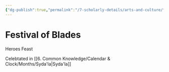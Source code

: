 ```yaml
---
{"dg-publish":true,"permalink":"/7-scholarly-details/arts-and-culture/festivals-and-ceremonies/festival-of-blades/","noteIcon":""}
---
```


# Festival of Blades

Heroes Feast 

Celebtated in [[6. Common Knowledge/Calendar & Clock/Months/Syda'la\|Syda'la]]